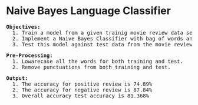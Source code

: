 # Naive Bayes Language Classifier

<pre>
<strong>Objectives: </strong> 
  1. Train a model from a given trainig movie review data set (IMDB). 
  2. Implement a Naive Bayes Classifier with bag of words and add-one smoothing.
  3. Test this model against test data from the movie review and provide the accuracy of this model.
</pre>
  
<pre>
<strong>Pre-Processing: </strong>
  1. Lowarecase all the words for both training and test.
  2. Remove punctuations from both training and test.
</pre>

<pre>
<strong>Output: </strong>
  1. The accuracy for positive review is 74.89%
  2. The accuracy for negative review is 87.84%
  3. Overall accuracy test accuracy is 81.368%
</pre>
